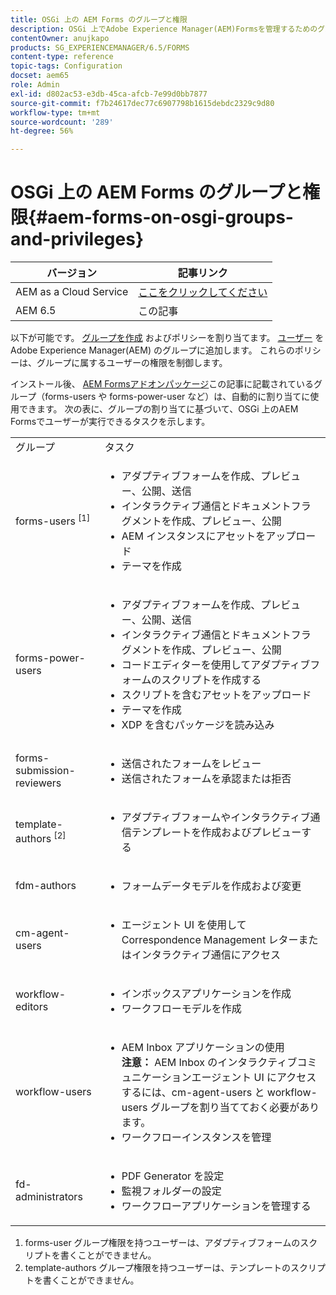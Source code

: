 ```yaml
---
title: OSGi 上の AEM Forms のグループと権限
description: OSGi 上でAdobe Experience Manager(AEM)Formsを管理するためのグループにユーザーを割り当てる
contentOwner: anujkapo
products: SG_EXPERIENCEMANAGER/6.5/FORMS
content-type: reference
topic-tags: Configuration
docset: aem65
role: Admin
exl-id: d802ac53-e3db-45ca-afcb-7e99d0bb7877
source-git-commit: f7b24617dec77c6907798b1615debdc2329c9d80
workflow-type: tm+mt
source-wordcount: '289'
ht-degree: 56%

---
```


# OSGi 上の AEM Forms のグループと権限{#aem-forms-on-osgi-groups-and-privileges}

| バージョン | 記事リンク |
| -------- | ---------------------------- |
| AEM as a Cloud Service | [ここをクリックしてください](https://experienceleague.adobe.com/docs/experience-manager-cloud-service/content/forms/setup-configure-migrate/forms-groups-privileges-tasks.html?lang=ja) |
| AEM 6.5 | この記事 |

以下が可能です。 [グループを作成](/help/sites-administering/user-group-ac-admin.md#group-administration) およびポリシーを割り当てます。 [ユーザー](/help/sites-administering/user-group-ac-admin.md#user-administration) をAdobe Experience Manager(AEM) のグループに追加します。 これらのポリシーは、グループに属するユーザーの権限を制御します。

インストール後、 [AEM Formsアドオンパッケージ](../../forms/using/installing-configuring-aem-forms-osgi.md)この記事に記載されているグループ（forms-users や forms-power-user など）は、自動的に割り当てに使用できます。 次の表に、グループの割り当てに基づいて、OSGi 上のAEM Formsでユーザーが実行できるタスクを示します。

<table>
 <tbody>
  <tr>
   <td>グループ</td> 
   <td>タスク</td> 
  </tr>
  <tr>
   <td>forms-users <sup>[1]</sup></td> 
   <td>
    <ul> 
     <li>アダプティブフォームを作成、プレビュー、公開、送信</li> 
     <li>インタラクティブ通信とドキュメントフラグメントを作成、プレビュー、公開</li> 
     <li>AEM インスタンスにアセットをアップロード</li> 
     <li>テーマを作成</li> 
    </ul> </td> 
  </tr>
  <tr>
   <td>forms-power-users</td> 
   <td>
    <ul> 
     <li>アダプティブフォームを作成、プレビュー、公開、送信</li> 
     <li>インタラクティブ通信とドキュメントフラグメントを作成、プレビュー、公開</li> 
     <li>コードエディターを使用してアダプティブフォームのスクリプトを作成する</li> 
     <li>スクリプトを含むアセットをアップロード</li> 
     <li>テーマを作成</li> 
     <li>XDP を含むパッケージを読み込み</li> 
    </ul> </td> 
  </tr>
  <tr>
   <td>forms-submission-reviewers</td> 
   <td>
    <ul> 
     <li>送信されたフォームをレビュー</li> 
     <li>送信されたフォームを承認または拒否</li> 
    </ul> </td> 
  </tr>
  <tr>
   <td>template-authors <sup>[2]</sup></td> 
   <td>
    <ul> 
     <li>アダプティブフォームやインタラクティブ通信テンプレートを作成およびプレビューする</li> 
    </ul> </td> 
  </tr>
  <tr>
   <td><p>fdm-authors</p> </td> 
   <td>
    <ul> 
     <li>フォームデータモデルを作成および変更</li> 
    </ul> </td> 
  </tr>
  <tr>
   <td>cm-agent-users</td> 
   <td>
    <ul> 
     <li>エージェント UI を使用して Correspondence Management レターまたはインタラクティブ通信にアクセス</li> 
    </ul> </td> 
  </tr>
  <tr>
   <td><p>workflow-editors</p> </td> 
   <td>
    <ul> 
     <li>インボックスアプリケーションを作成</li> 
     <li>ワークフローモデルを作成</li> 
    </ul> </td> 
  </tr>
  <tr>
   <td>workflow-users</td> 
   <td>
    <ul> 
     <li>AEM Inbox アプリケーションの使用<br /> <strong>注意： </strong>AEM Inbox のインタラクティブコミュニケーションエージェント UI にアクセスするには、cm-agent-users と workflow-users グループを割り当てておく必要があります。</li> 
     <li>ワークフローインスタンスを管理</li> 
    </ul> </td> 
  </tr>
  <tr>
   <td>fd-administrators</td> 
   <td>
    <ul> 
     <li>PDF Generator を設定</li> 
     <li>監視フォルダーの設定</li> 
     <li>ワークフローアプリケーションを管理する</li> 
    </ul> </td> 
  </tr>
 </tbody>
</table>

1. forms-user グループ権限を持つユーザーは、アダプティブフォームのスクリプトを書くことができません。
1. template-authors グループ権限を持つユーザーは、テンプレートのスクリプトを書くことができません。
